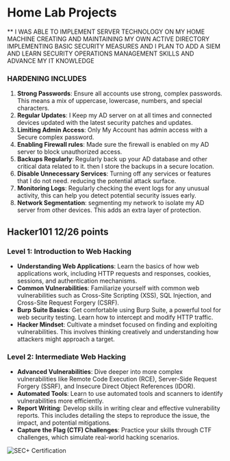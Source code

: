 # Home Lab Projects

** I WAS ABLE TO IMPLEMENT SERVER TECHNOLOGY ON MY HOME MACHINE CREATING AND MAINTAINING MY OWN ACTIVE DIRECTORY IMPLEMENTING BASIC SECURITY MEASURES AND I PLAN TO ADD A SIEM AND LEARN SECURITY OPERATIONS MANAGEMENT SKILLS AND ADVANCE MY IT KNOWLEDGE

### HARDENING INCLUDES
1. **Strong Passwords**: Ensure all accounts use strong, complex passwords. This means a mix of uppercase, lowercase, numbers, and special characters.
2. **Regular Updates**: I Keep my AD server on at all times and connected devices updated with the latest security patches and updates.
3. **Limiting Admin Access**: Only My Account has admin access with a Secure complex password.
4. **Enabling Firewall rules**: Made sure the firewall is enabled on my AD server to block unauthorized access.
5. **Backups Regularly**: Regularly back up your AD database and other critical data related to it. then I store the backups in a secure location.
6. **Disable Unnecessary Services**: Turning off any services or features that I do not need. reducing the potential attack surface.
7. **Monitoring Logs**: Regularly checking the event logs for any unusual activity, this can help you detect potential security issues early.
8. **Network Segmentation**: segmenting my network to isolate my AD server from other devices. This adds an extra layer of protection.

## Hacker101 12/26 points

### Level 1: Introduction to Web Hacking
- **Understanding Web Applications**: Learn the basics of how web applications work, including HTTP requests and responses, cookies, sessions, and authentication mechanisms.
- **Common Vulnerabilities**: Familiarize yourself with common web vulnerabilities such as Cross-Site Scripting (XSS), SQL Injection, and Cross-Site Request Forgery (CSRF).
- **Burp Suite Basics**: Get comfortable using Burp Suite, a powerful tool for web security testing. Learn how to intercept and modify HTTP traffic.
- **Hacker Mindset**: Cultivate a mindset focused on finding and exploiting vulnerabilities. This involves thinking creatively and understanding how attackers might approach a target.

### Level 2: Intermediate Web Hacking
- **Advanced Vulnerabilities**: Dive deeper into more complex vulnerabilities like Remote Code Execution (RCE), Server-Side Request Forgery (SSRF), and Insecure Direct Object References (IDOR).
- **Automated Tools**: Learn to use automated tools and scanners to identify vulnerabilities more efficiently.
- **Report Writing**: Develop skills in writing clear and effective vulnerability reports. This includes detailing the steps to reproduce the issue, the impact, and potential mitigations.
- **Capture the Flag (CTF) Challenges**: Practice your skills through CTF challenges, which simulate real-world hacking scenarios.

![SEC+ Certification](https://www.bing.com/images/search?view=detailV2&ccid=D5%2bNW3Sr&id=1CD829BCACB29CF4F0B3A8E24EA1E9C3CAD34ECA&thid=OIP.D5-NW3Srx4xFg1ujUWFGnQAAAA&mediaurl=https%3a%2f%2fsecurity.ine.com%2fwp-content%2fuploads%2f2024%2f06%2fCompTIA-Security-200x168.png&cdnurl=https%3a%2f%2fth.bing.com%2fth%2fid%2fR.0f9f8d5b74abc78c45835ba35161469d%3frik%3dyk7TysPpoU7iqA%26pid%3dImgRaw%26r%3d0&exph=168&expw=200&q=COMPtia+SEC%2b+picture+&simid=607997517112763732&FORM=IRPRST&ck=59A8D4CD56B3E99ABCD7A23052C794DD&selectedIndex=1&itb=1)

